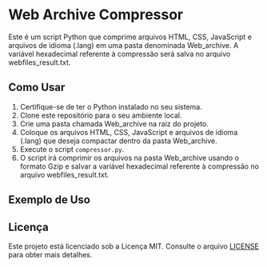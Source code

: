 # Web Archive Compressor

Este é um script Python que comprime arquivos HTML, CSS, JavaScript e arquivos de idioma (.lang) em uma pasta denominada Web_archive. A variável hexadecimal referente à compressão será salva no arquivo webfiles_result.txt.

## Como Usar

1. Certifique-se de ter o Python instalado no seu sistema.
2. Clone este repositório para o seu ambiente local.
3. Crie uma pasta chamada Web_archive na raiz do projeto.
4. Coloque os arquivos HTML, CSS, JavaScript e arquivos de idioma (.lang) que deseja compactar dentro da pasta Web_archive.
5. Execute o script `compressor.py`.
6. O script irá comprimir os arquivos na pasta Web_archive usando o formato Gzip e salvar a variável hexadecimal referente à compressão no arquivo webfiles_result.txt.

## Exemplo de Uso


## Licença

Este projeto está licenciado sob a Licença MIT. Consulte o arquivo [LICENSE](LICENSE) para obter mais detalhes.
